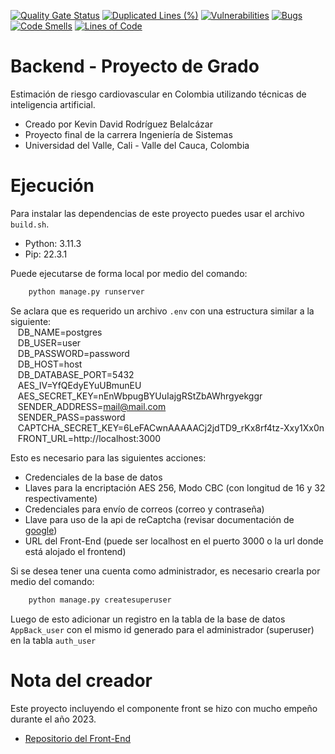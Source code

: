 [![Quality Gate Status](https://sonarcloud.io/api/project_badges/measure?project=Kelocoes_proyecto-grado&metric=alert_status)](https://sonarcloud.io/summary/new_code?id=Kelocoes_proyecto-grado)
[![Duplicated Lines (%)](https://sonarcloud.io/api/project_badges/measure?project=Kelocoes_proyecto-grado&metric=duplicated_lines_density)](https://sonarcloud.io/summary/new_code?id=Kelocoes_proyecto-grado)
[![Vulnerabilities](https://sonarcloud.io/api/project_badges/measure?project=Kelocoes_proyecto-grado&metric=vulnerabilities)](https://sonarcloud.io/summary/new_code?id=Kelocoes_proyecto-grado)
[![Bugs](https://sonarcloud.io/api/project_badges/measure?project=Kelocoes_proyecto-grado&metric=bugs)](https://sonarcloud.io/summary/new_code?id=Kelocoes_proyecto-grado)
[![Code Smells](https://sonarcloud.io/api/project_badges/measure?project=Kelocoes_proyecto-grado&metric=code_smells)](https://sonarcloud.io/summary/new_code?id=Kelocoes_proyecto-grado)
[![Lines of Code](https://sonarcloud.io/api/project_badges/measure?project=Kelocoes_proyecto-grado&metric=ncloc)](https://sonarcloud.io/summary/new_code?id=Kelocoes_proyecto-grado)
# Backend - Proyecto de Grado
Estimación de riesgo cardiovascular en Colombia utilizando técnicas de inteligencia artificial.
- Creado por Kevin David Rodríguez Belalcázar
- Proyecto final de la carrera Ingeniería de Sistemas
- Universidad del Valle, Cali - Valle del Cauca, Colombia

# Ejecución
Para instalar las dependencias de este proyecto puedes usar el archivo `build.sh`.
- Python: 3.11.3
- Pip: 22.3.1

Puede ejecutarse de forma local por medio del comando:
```bash
    python manage.py runserver
```

Se aclara que es requerido un archivo `.env` con una estructura similar a la siguiente: \
&nbsp;&nbsp; DB_NAME=postgres \
&nbsp;&nbsp; DB_USER=user \
&nbsp;&nbsp; DB_PASSWORD=password \
&nbsp;&nbsp; DB_HOST=host \
&nbsp;&nbsp; DB_DATABASE_PORT=5432 \
&nbsp;&nbsp; AES_IV=YfQEdyEYuUBmunEU \
&nbsp;&nbsp; AES_SECRET_KEY=nEnWbpugBYUuIajgRStZbAWhrgyekggr \
&nbsp;&nbsp; SENDER_ADDRESS=mail@mail.com \
&nbsp;&nbsp; SENDER_PASS=password \
&nbsp;&nbsp; CAPTCHA_SECRET_KEY=6LeFACwnAAAAACj2jdTD9_rKx8rf4tz-Xxy1Xx0n \
&nbsp;&nbsp; FRONT_URL=http://localhost:3000

Esto es necesario para las siguientes acciones:
- Credenciales de la base de datos
- Llaves para la encriptación AES 256, Modo CBC (con longitud de 16 y 32 respectivamente)
- Credenciales para envío de correos (correo y contraseña)
- Llave para uso de la api de reCaptcha (revisar documentación de [google](https://www.google.com/recaptcha/about/))
- URL del Front-End (puede ser localhost en el puerto 3000 o la url donde está alojado el frontend)

Si se desea tener una cuenta como administrador, es necesario crearla por medio del comando:
```bash
    python manage.py createsuperuser
```
Luego de esto adicionar un registro en la tabla de la base de datos `AppBack_user` con el mismo id generado para el administrador (superuser) en la tabla `auth_user`

# Nota del creador
Este proyecto incluyendo el componente front se hizo con mucho empeño durante el año 2023.
- [Repositorio del Front-End](https://github.com/Kelocoes/proyecto-grado-front)
